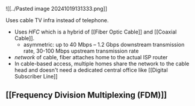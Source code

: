 ![[../Pasted image 20241019131333.png]]

Uses cable TV infra instead of telephone. 
- Uses *HFC* which is a hybrid of [[Fiber Optic Cable]] and [[Coaxial Cable]].
	- asymmetric: up to 40 Mbps – 1.2 Gbps downstream transmission rate, 30-100 Mbps upstream transmission rate
- *network* of cable, fiber attaches home to the actual ISP router
- In cable-based access, multiple homes share the network to the cable head and doesn't need a dedicated central office like [[Digital Subscriber Line]]
## [[Frequency Division Multiplexing (FDM)]]